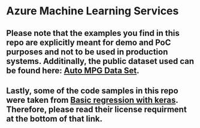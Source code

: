# Azure Machine Learning Services 

## Please note that the examples you find in this repo are explicitly meant for demo and PoC purposes and not to be used in production systems. Additinally, the public dataset used can be found here: [Auto MPG Data Set](https://archive.ics.uci.edu/ml/datasets/auto+mpg). 
## Lastly, some of the code samples in this repo were taken from [Basic regression with keras](https://www.tensorflow.org/tutorials/keras/regression). Therefore, please read their license requirment at the bottom of that link. 
